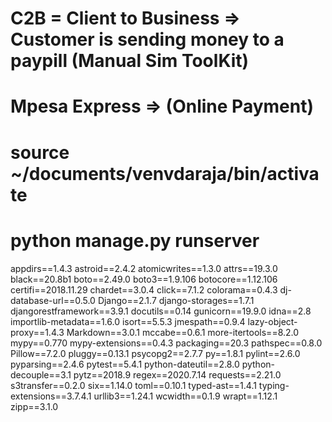 # C2B = Client to Business => Customer is sending money to a paypill (Manual Sim ToolKit)
# Mpesa Express => (Online Payment)


# source ~/documents/venvdaraja/bin/activate

# python manage.py runserver






appdirs==1.4.3
astroid==2.4.2
atomicwrites==1.3.0
attrs==19.3.0
black==20.8b1
boto==2.49.0
boto3==1.9.106
botocore==1.12.106
certifi==2018.11.29
chardet==3.0.4
click==7.1.2
colorama==0.4.3
dj-database-url==0.5.0
Django==2.1.7
django-storages==1.7.1
djangorestframework==3.9.1
docutils==0.14
gunicorn==19.9.0
idna==2.8
importlib-metadata==1.6.0
isort==5.5.3
jmespath==0.9.4
lazy-object-proxy==1.4.3
Markdown==3.0.1
mccabe==0.6.1
more-itertools==8.2.0
mypy==0.770
mypy-extensions==0.4.3
packaging==20.3
pathspec==0.8.0
Pillow==7.2.0
pluggy==0.13.1
psycopg2==2.7.7
py==1.8.1
pylint==2.6.0
pyparsing==2.4.6
pytest==5.4.1
python-dateutil==2.8.0
python-decouple==3.1
pytz==2018.9
regex==2020.7.14
requests==2.21.0
s3transfer==0.2.0
six==1.14.0
toml==0.10.1
typed-ast==1.4.1
typing-extensions==3.7.4.1
urllib3==1.24.1
wcwidth==0.1.9
wrapt==1.12.1
zipp==3.1.0